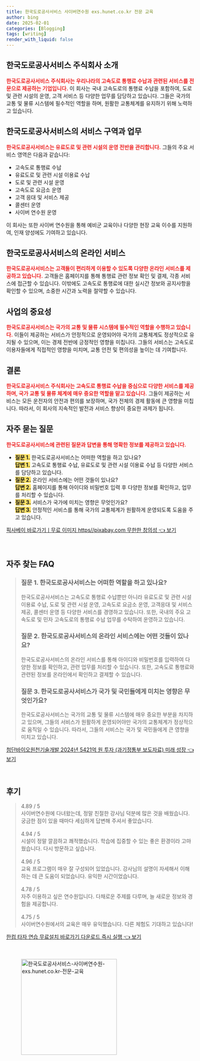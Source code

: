 ```yaml
---
title: 한국도로공사서비스 사이버연수원 exs.hunet.co.kr 전문 교육
author: bing
date: 2025-02-01
categories: [Blogging]
tags: [writing]
render_with_liquid: false
---
```



<h2 id='한국도로공사서비스_소개'>한국도로공사서비스 주식회사 소개</h2>

<p><b><span style="color: #ee2323;">한국도로공사서비스 주식회사는 우리나라의 고속도로 통행료 수납과 관련된 서비스를 전문으로 제공하는 기업입니다.</span></b> 이 회사는 국내 고속도로의 통행료 수납을 포함하여, 도로 및 관련 시설의 운영, 고객 서비스 등 다양한 업무를 담당하고 있습니다. 그들은 국가의 교통 및 물류 시스템에 필수적인 역할을 하며, 원활한 교통체계를 유지하기 위해 노력하고 있습니다.</p>

<h2 id='서비스_구역과_업무'>한국도로공사서비스의 서비스 구역과 업무</h2>

<p><b><span style="color: #ee2323;">한국도로공사서비스는 유료도로 및 관련 시설의 운영 전반을 관리합니다.</span></b> 그들의 주요 서비스 영역은 다음과 같습니다:</p>

<ul>
    <li>고속도로 통행료 수납</li>
    <li>유료도로 및 관련 시설 이용료 수납</li>
    <li>도로 및 관련 시설 운영</li>
    <li>고속도로 요금소 운영</li>
    <li>고객 응대 및 서비스 제공</li>
    <li>콜센터 운영</li>
    <li>사이버 연수원 운영</li>
</ul>

<p>이 회사는 또한 사이버 연수원을 통해 예비군 교육이나 다양한 현장 교육 이수를 지원하여, 인재 양성에도 기여하고 있습니다.</p>

<h2 id='온라인_서비스'>한국도로공사서비스의 온라인 서비스</h2>

<p><b><span style="color: #ee2323;">한국도로공사서비스는 고객들이 편리하게 이용할 수 있도록 다양한 온라인 서비스를 제공하고 있습니다.</span></b> 고객들은 홈페이지를 통해 통행료 관련 정보 확인 및 결제, 각종 서비스에 접근할 수 있습니다. 이밖에도 고속도로 통행료에 대한 실시간 정보와 공지사항을 확인할 수 있으며, 소중한 시간과 노력을 절약할 수 있습니다.</p>

<h2 id='사업의_중요성'>사업의 중요성</h2>

<p><b><span style="color: #ee2323;">한국도로공사서비스는 국가의 교통 및 물류 시스템에 필수적인 역할을 수행하고 있습니다.</span></b> 이들이 제공하는 서비스가 안정적으로 운영되어야 국가의 교통체계도 정상적으로 유지될 수 있으며, 이는 경제 전반에 긍정적인 영향을 미칩니다. 그들의 서비스는 고속도로 이용자들에게 직접적인 영향을 미치며, 교통 안전 및 편의성을 높이는 데 기여합니다.</p>

<h2 id='결론'>결론</h2>

<p><b><span style="color: #ee2323;">한국도로공사서비스 주식회사는 고속도로 통행료 수납을 중심으로 다양한 서비스를 제공하며, 국가 교통 및 물류 체계에 매우 중요한 역할을 맡고 있습니다.</span></b> 그들이 제공하는 서비스는 모든 운전자의 안전과 편의를 보장하며, 국가 전체의 경제 활동에 큰 영향을 미칩니다. 따라서, 이 회사의 지속적인 발전과 서비스 향상이 중요한 과제가 됩니다.</p>

<h2 id='자주_묻는_질문'>자주 묻는 질문</h2>

<p><b><span style="color: #ee2323;">한국도로공사서비스에 관련된 질문과 답변을 통해 명확한 정보를 제공하고 있습니다.</span></b></p>

<ul>
    <li><b><span style="background-color: #ffe066;">질문 1.</span></b> 한국도로공사서비스는 어떠한 역할을 하고 있나요? <br><b><span style="background-color: #ffe066;">답변 1.</span></b> 고속도로 통행료 수납, 유료도로 및 관련 시설 이용료 수납 등 다양한 서비스를 담당하고 있습니다.</li>
    <li><b><span style="background-color: #ffe066;">질문 2.</span></b> 온라인 서비스에는 어떤 것들이 있나요? <br><b><span style="background-color: #ffe066;">답변 2.</span></b> 홈페이지를 통해 아이디와 비밀번호 입력 후 다양한 정보를 확인하고, 업무를 처리할 수 있습니다.</li>
    <li><b><span style="background-color: #ffe066;">질문 3.</span></b> 서비스가 국가에 미치는 영향은 무엇인가요? <br><b><span style="background-color: #ffe066;">답변 3.</span></b> 안정적인 서비스를 통해 국가의 교통체계가 원활하게 운영되도록 도움을 주고 있습니다.</li>
</ul>


<p><a class="click-button" title="픽사베이 바로가기ㅣ무료 이미지 https//pixabay.com 무한한 창의성" href="https://adkhouse.github.io/posts/%ED%94%BD%EC%82%AC%EB%B2%A0%EC%9D%B4-%EB%B0%94%EB%A1%9C%EA%B0%80%EA%B8%B0%E3%85%A3%EB%AC%B4%EB%A3%8C-%EC%9D%B4%EB%AF%B8%EC%A7%80-httpspixabay.com-%EB%AC%B4%ED%95%9C%ED%95%9C-%EC%B0%BD%EC%9D%98%EC%84%B1/" rel="dofollow">픽사베이 바로가기ㅣ무료 이미지 https//pixabay.com 무한한 창의성 👈 보기</a></p><br>
<h2 id='자주_찾는_FAQ'>자주 찾는 FAQ</h2>
<div itemscope="" itemtype="https://schema.org/FAQPage"> 
<blockquote> 
<div itemscope="" itemprop="mainEntity" itemtype="https://schema.org/Question"> 
<h3 itemprop="name">질문 1. 한국도로공사서비스는 어떠한 역할을 하고 있나요?</h3> 
<div itemscope="" itemprop="acceptedAnswer" itemtype="https://schema.org/Answer"> 
<span itemprop="text"> 
<p>한국도로공사서비스는 고속도로 통행료 수납뿐만 아니라 유료도로 및 관련 시설 이용료 수납, 도로 및 관련 시설 운영, 고속도로 요금소 운영, 고객응대 및 서비스 제공, 콜센터 운영 등 다양한 서비스를 경영하고 있습니다. 또한, 국내의 주요 고속도로 및 민자 고속도로의 통행료 수납 업무를 수탁하여 운영하고 있습니다.</p> 
</span> 
</div> 
</div> 

<div itemscope="" itemprop="mainEntity" itemtype="https://schema.org/Question"> 
<h3 itemprop="name">질문 2. 한국도로공사서비스의 온라인 서비스에는 어떤 것들이 있나요?</h3> 
<div itemscope="" itemprop="acceptedAnswer" itemtype="https://schema.org/Answer"> 
<span itemprop="text"> 
<p>한국도로공사서비스의 온라인 서비스를 통해 아이디와 비밀번호를 입력하여 다양한 정보를 확인하고, 관련 업무를 처리할 수 있습니다. 또한, 고속도로 통행료와 관련된 정보를 온라인에서 확인하고 결제할 수 있습니다.</p> 
</span> 
</div> 
</div> 

<div itemscope="" itemprop="mainEntity" itemtype="https://schema.org/Question"> 
<h3 itemprop="name">질문 3. 한국도로공사서비스가 국가 및 국민들에게 미치는 영향은 무엇인가요?</h3> 
<div itemscope="" itemprop="acceptedAnswer" itemtype="https://schema.org/Answer"> 
<span itemprop="text"> 
<p>한국도로공사서비스는 국가의 교통 및 물류 시스템에 매우 중요한 부분을 차지하고 있으며, 그들의 서비스가 원활하게 운영되어야만 국가의 교통체계가 정상적으로 움직일 수 있습니다. 따라서, 그들의 서비스는 국가 및 국민들에게 큰 영향을 미치고 있습니다.</p> 
</span> 
</div> 
</div> 
</blockquote> 
</div>
<p><a class="click-button" title="첨단바이오원천기술개발 2024년 5421억 원 투자 (과기정통부 보도자료) 미래 성장" href="https://adkhouse.github.io/posts/%EC%B2%A8%EB%8B%A8%EB%B0%94%EC%9D%B4%EC%98%A4%EC%9B%90%EC%B2%9C%EA%B8%B0%EC%88%A0%EA%B0%9C%EB%B0%9C-2024%EB%85%84-5421%EC%96%B5-%EC%9B%90-%ED%88%AC%EC%9E%90-(%EA%B3%BC%EA%B8%B0%EC%A0%95%ED%86%B5%EB%B6%80-%EB%B3%B4%EB%8F%84%EC%9E%90%EB%A3%8C)-%EB%AF%B8%EB%9E%98-%EC%84%B1%EC%9E%A5/" rel="dofollow">첨단바이오원천기술개발 2024년 5421억 원 투자 (과기정통부 보도자료) 미래 성장 👈 보기</a></p><br>
<h2 id='후기'>후기</h2>
<div itemscope itemtype="https://schema.org/Product">
  <blockquote>
  <div itemprop="review" itemscope itemtype="https://schema.org/Review">
      <div itemprop="reviewRating" itemscope itemtype="https://schema.org/Rating"> <span itemprop="ratingValue">4.89</span> / <span itemprop="bestRating">5</span> </div>
      <span itemprop="reviewBody">사이버연수원에 다녀왔는데, 정말 친절한 강사님 덕분에 많은 것을 배웠습니다. 궁금한 점이 있을 때마다 세심하게 답변해 주셔서 좋았습니다.</span>
  </div>
  <br>
  <div itemprop="review" itemscope itemtype="https://schema.org/Review">
      <div itemprop="reviewRating" itemscope itemtype="https://schema.org/Rating"> <span itemprop="ratingValue">4.94</span> / <span itemprop="bestRating">5</span> </div>
      <span itemprop="reviewBody">시설이 정말 깔끔하고 쾌적했습니다. 학습에 집중할 수 있는 좋은 환경이라 고마웠습니다. 다시 방문하고 싶습니다.</span>
  </div>
  <br>
  <div itemprop="review" itemscope itemtype="https://schema.org/Review">
      <div itemprop="reviewRating" itemscope itemtype="https://schema.org/Rating"> <span itemprop="ratingValue">4.96</span> / <span itemprop="bestRating">5</span> </div>
      <span itemprop="reviewBody">교육 프로그램이 매우 잘 구성되어 있었습니다. 강사님의 설명이 자세해서 이해하는 데 큰 도움이 되었습니다. 유익한 시간이었습니다.</span>
  </div>
  <br>
  <div itemprop="review" itemscope itemtype="https://schema.org/Review">
      <div itemprop="reviewRating" itemscope itemtype="https://schema.org/Rating"> <span itemprop="ratingValue">4.78</span> / <span itemprop="bestRating">5</span> </div>
      <span itemprop="reviewBody">자주 이용하고 싶은 연수원입니다. 다채로운 주제를 다루며, 늘 새로운 정보와 경험을 제공합니다.</span>
  </div>
  <br>
  <div itemprop="review" itemscope itemtype="https://schema.org/Review">
      <div itemprop="reviewRating" itemscope itemtype="https://schema.org/Rating"> <span itemprop="ratingValue">4.75</span> / <span itemprop="bestRating">5</span> </div>
      <span itemprop="reviewBody">사이버연수원에서의 교육은 매우 유익했습니다. 다른 체험도 기대하고 있습니다!</span>
  </div>
  </blockquote>
</div>
<p><a class="click-button" title="한컴 타자 연습 무료설치 바로가기 다운로드 즉시 실행" href="https://adkhouse.github.io/posts/%ED%95%9C%EC%BB%B4-%ED%83%80%EC%9E%90-%EC%97%B0%EC%8A%B5-%EB%AC%B4%EB%A3%8C%EC%84%A4%EC%B9%98-%EB%B0%94%EB%A1%9C%EA%B0%80%EA%B8%B0-%EB%8B%A4%EC%9A%B4%EB%A1%9C%EB%93%9C-%EC%A6%89%EC%8B%9C-%EC%8B%A4%ED%96%89/" rel="dofollow">한컴 타자 연습 무료설치 바로가기 다운로드 즉시 실행 👈 보기</a></p><br>
<figure class="image"><img src="https://adkhouse.github.io/assets/img/thumbnail/한국도로공사서비스-사이버연수원-exs.hunet.co.kr-전문-교육.webp" alt="한국도로공사서비스-사이버연수원-exs.hunet.co.kr-전문-교육" width="256" height="256"></figure>